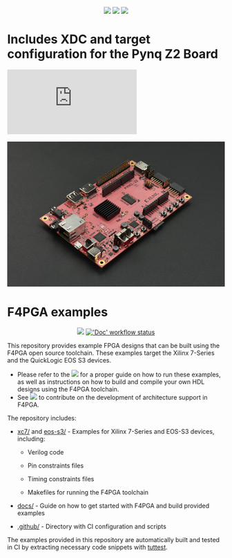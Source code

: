 <p align="center">
  <a title="Website" href="https://f4pga.org"><img src="https://img.shields.io/website?longCache=true&style=flat-square&label=f4pga.org&up_color=10cfc9&url=https%3A%2F%2Ff4pga.org%2Findex.html&labelColor=fff"></a><!--
  -->
  <a title="Documentation" href="https://f4pga.readthedocs.io"><img src="https://img.shields.io/website?longCache=true&style=flat-square&label=Documentation&up_color=1226aa&up_message=%E2%9E%9A&url=https%3A%2F%2Ff4pga.readthedocs.io%2Fen%2Flatest%2Findex.html&labelColor=fff"></a><!--
  -->
  <a title="Community" href="https://f4pga.readthedocs.io/en/latest/community.html#communication"><img src="https://img.shields.io/badge/Chat-IRC%20%7C%20Slack-white?longCache=true&style=flat-square&logo=Slack&logoColor=fff"></a><!--
  -->
</p>

# Includes XDC and target configuration for the Pynq Z2 Board
![Pynq Z2 User Manual](https://github.com/JuantAldea/HDL_jumble/blob/blobs/pynqz2_user_manual_v1_0-1525725.pdf)

![Board](https://github.com/JuantAldea/HDL_jumble/blob/blobs/pynq_z2_board.jpg)



# F4PGA examples

<p align="center">
  <a title="GitHub Actions" href="https://github.com/chipsalliance/f4pga-examples/actions"><img src="https://img.shields.io/github/actions/workflow/status/chipsalliance/f4pga-examples/Automerge.yml?branch=main&longCache=true&style=flat-square&label=Tests&logo=Github%20Actions&logoColor=fff"></a><!--
  -->
  <a title="ReadTheDocs CI Status" href="https://f4pga-examples.readthedocs.io/en/latest/?badge=latest"><img alt="'Doc' workflow status" src="https://img.shields.io/readthedocs/f4pga-examples?longCache=true&style=flat-square&logo=ReadTheDocs&logoColor=fff&label=F4PGA%20Examples%20Documentation"></a><!--
  -->
</p>





This repository provides example FPGA designs that can be built using the F4PGA open source toolchain.
These examples target the Xilinx 7-Series and the QuickLogic EOS S3 devices.

* Please refer to the [![](https://img.shields.io/website?longCache=true&style=flat-square&label=Documentation%20For%20Users&up_color=231f20&up_message=%E2%9E%9A&url=https%3A%2F%2Ff4pga-examples.readthedocs.io%2Fen%2Flatest%2Findex.html&labelColor=fff)](https://f4pga-examples.readthedocs.io)
  for a proper guide on how to run these examples, as well as instructions on how to build and compile your own HDL designs using
  the F4PGA toolchain.
* See [![](https://img.shields.io/website?longCache=true&style=flat-square&label=Documentation%20For%20Developers&up_color=white&up_message=%E2%9E%9A&url=https%3A%2F%2Ff4pga.readthedocs.io%2Fprojects%2Farch-defs%2Fen%2Flatest%2Findex.html&labelColor=231f20)](https://f4pga.readthedocs.io/projects/arch-defs/)
  to contribute on the development of architecture support in F4PGA.

The repository includes:

* [xc7/](./xc7) and [eos-s3/](./eos-s3) - Examples for Xilinx 7-Series and EOS-S3 devices, including:

  * Verilog code

  * Pin constraints files

  * Timing constraints files

  * Makefiles for running the F4PGA toolchain

* [docs/](./docs) - Guide on how to get started with F4PGA and build provided examples

* [.github/](./.github) - Directory with CI configuration and scripts

The examples provided in this repository are automatically built and tested in CI by extracting necessary code snippets
with [tuttest](https://github.com/antmicro/tuttest).
